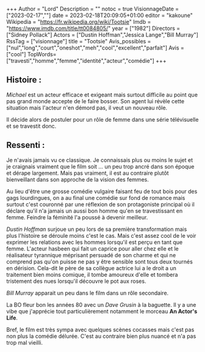 +++
Author = "Lord"
Description = ""
notoc = true
VisionnageDate = ["2023-02-17",""]
date = 2023-02-18T20:09:05+01:00
editor = "kakoune"
Wikipedia = "https://fr.wikipedia.org/wiki/Tootsie"
Imdb = "https://www.imdb.com/title/tt0084805/"
year = ["1982"]
Directors = ["Sidney Pollack"]
Actors = ["Dustin Hoffman","Jessica Lange","Bill Murray"]
RssTag = ["visionnage"]
title = "Tootsie"
Avis_possibles = ["nul","long","court","oneshot","meh","cool","excellent","parfait"]
Avis = ["cool"]
TopWords=["travesti","homme","femme","identité","acteur","comédie"]
+++
## Histoire :
*Michael* est un acteur efficace et exigeant mais surtout difficile au point que pas grand monde accepte de le faire bosser.
Son agent lui révèle cette situation mais l'acteur n'en démord pas, il veut un nouveau rôle.

Il décide alors de postuler pour un rôle de femme dans une série télévisuelle et se travestit donc.

## Ressenti :
Je n'avais jamais vu ce classique.
Je connaissais plus ou moins le sujet et je craignais vraiment que le film soit … un peu trop ancré dans son époque et dérape largement.
Mais pas vraiment, il est au contraire plutôt bienveillant dans son approche de la vision des femmes.

Au lieu d'être une grosse comédie vulgaire faisant feu de tout bois pour des gags lourdingues, on a au final une comédie sur fond de romance mais surtout c'est couronné par une réflexion de son protagoniste principal où il déclare qu'il n'a jamais un aussi bon homme qu'en se travestissant en femme.
Feindre la féminité l'a poussé à devenir meilleur.

*Dustin Hoffman* surjoue un peu lors de sa première transformation mais plus l'histoire se déroule moins c'est le cas.
Mais c'est assez cool de le voir exprimer les relations avec les hommes lorsqu'il est perçu en tant que femme.
L'acteur hasbeen qui fait un caprice pour aller chez elle et le réalisateur tyrannique méprisant persuadé de son charme et qui ne comprend pas qu'on puisse ne pas y être sensible sont tous deux tournés en dérision.
Cela-dit le père de sa collègue actrice lui a le droit a un traitement bien moins comique, il tombe amoureux d'elle et tombera tristement des nues lorsqu'il découvre le pot aux roses.

*Bill Murray* apparait un peu dans le film dans un rôle secondaire.

La BO fleur bon les années 80 avec un *Dave Grusin* à la baguette.
Il y a une vibe que j'apprécie tout particulièrement notamment le morceau **An Actor's Life**.

Bref, le film est très sympa avec quelques scènes cocasses mais c'est pas non plus la comédie délurée.
C'est au contraire bien plus nuancé et n'a pas trop mal vieilli.
